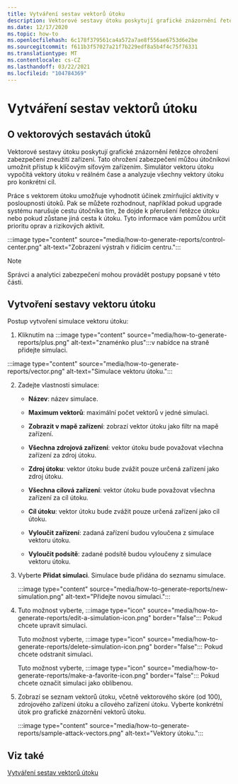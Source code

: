 ```yaml
---
title: Vytváření sestav vektorů útoku
description: Vektorové sestavy útoku poskytují grafické znázornění řetězce ohrožení zabezpečení zneužití zařízení.
ms.date: 12/17/2020
ms.topic: how-to
ms.openlocfilehash: 6c178f379561ca4a572a7ae8f556ae6753d6e2be
ms.sourcegitcommit: f611b3f57027a21f7b229edf8a5b4f4c75f76331
ms.translationtype: MT
ms.contentlocale: cs-CZ
ms.lasthandoff: 03/22/2021
ms.locfileid: "104784369"
---
```

# <a name="attack-vector-reporting"></a>Vytváření sestav vektorů útoku

## <a name="about-attack-vector-reports"></a>O vektorových sestavách útoků

Vektorové sestavy útoku poskytují grafické znázornění řetězce ohrožení zabezpečení zneužití zařízení. Tato ohrožení zabezpečení můžou útočníkovi umožnit přístup k klíčovým síťovým zařízením. Simulátor vektoru útoku vypočítá vektory útoku v reálném čase a analyzuje všechny vektory útoku pro konkrétní cíl.

Práce s vektorem útoku umožňuje vyhodnotit účinek zmírňující aktivity v posloupnosti útoků. Pak se můžete rozhodnout, například pokud upgrade systému narušuje cestu útočníka tím, že dojde k přerušení řetězce útoku nebo pokud zůstane jiná cesta k útoku. Tyto informace vám pomůžou určit prioritu oprav a rizikových aktivit.

:::image type="content" source="media/how-to-generate-reports/control-center.png" alt-text="Zobrazení výstrah v řídicím centru.":::

> [!NOTE]
> Správci a analytici zabezpečení mohou provádět postupy popsané v této části.

## <a name="create-an-attack-vector-report"></a>Vytvoření sestavy vektoru útoku

Postup vytvoření simulace vektoru útoku:

1. Kliknutím na :::image type="content" source="media/how-to-generate-reports/plus.png" alt-text="znaménko plus":::v nabídce na straně přidejte simulaci.

 :::image type="content" source="media/how-to-generate-reports/vector.png" alt-text="Simulace vektoru útoku.":::

2. Zadejte vlastnosti simulace:

   - **Název**: název simulace.

   - **Maximum vektorů**: maximální počet vektorů v jedné simulaci.

   - **Zobrazit v mapě zařízení**: zobrazí vektor útoku jako filtr na mapě zařízení.

   - **Všechna zdrojová zařízení**: vektor útoku bude považovat všechna zařízení za zdroj útoku.

   - **Zdroj útoku**: vektor útoku bude zvážit pouze určená zařízení jako zdroj útoku.

   - **Všechna cílová zařízení**: vektor útoku bude považovat všechna zařízení za cíl útoku.

   - **Cíl útoku**: vektor útoku bude zvážit pouze určená zařízení jako cíl útoku.

   - **Vyloučit zařízení**: zadaná zařízení budou vyloučena z simulace vektoru útoku.

   - **Vyloučit podsítě**: zadané podsítě budou vyloučeny z simulace vektoru útoku.

3. Vyberte **Přidat simulaci**. Simulace bude přidána do seznamu simulace.

   :::image type="content" source="media/how-to-generate-reports/new-simulation.png" alt-text="Přidejte novou simulaci.":::

4. Tuto možnost vyberte, :::image type="icon" source="media/how-to-generate-reports/edit-a-simulation-icon.png" border="false"::: Pokud chcete upravit simulaci.

   Tuto možnost vyberte, :::image type="icon" source="media/how-to-generate-reports/delete-simulation-icon.png" border="false"::: Pokud chcete odstranit simulaci.

   Tuto možnost vyberte, :::image type="icon" source="media/how-to-generate-reports/make-a-favorite-icon.png" border="false"::: Pokud chcete označit simulaci jako oblíbenou.

5. Zobrazí se seznam vektorů útoku, včetně vektorového skóre (od 100), zdrojového zařízení útoku a cílového zařízení útoku. Vyberte konkrétní útok pro grafické znázornění vektorů útoku.

   :::image type="content" source="media/how-to-generate-reports/sample-attack-vectors.png" alt-text="Vektory útoku.":::

## <a name="see-also"></a>Viz také

[Vytváření sestav vektorů útoku](how-to-create-attack-vector-reports.md)


